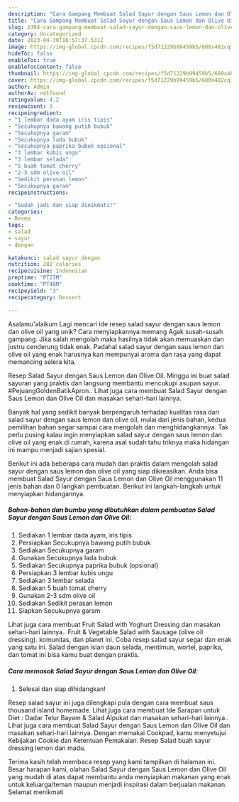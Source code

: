 ```yaml
---
description: "Cara Gampang Membuat Salad Sayur dengan Saus Lemon dan Olive Oil{ yang Lezat"
title: "Cara Gampang Membuat Salad Sayur dengan Saus Lemon dan Olive Oil{ yang Lezat"
slug: 2304-cara-gampang-membuat-salad-sayur-dengan-saus-lemon-dan-olive-oil-yang-lezat
category: Uncategorized
date: 2023-04-30T16:57:37.531Z
image: https://img-global.cpcdn.com/recipes/f5d71229b99459b5/680x482cq70/salad-sayur-dengan-saus-lemon-dan-olive-oil-foto-resep-utama.jpg
hideToc: false
enableToc: true
enableTocContent: false
thumbnail: https://img-global.cpcdn.com/recipes/f5d71229b99459b5/680x482cq70/salad-sayur-dengan-saus-lemon-dan-olive-oil-foto-resep-utama.jpg
cover: https://img-global.cpcdn.com/recipes/f5d71229b99459b5/680x482cq70/salad-sayur-dengan-saus-lemon-dan-olive-oil-foto-resep-utama.jpg
author: Admin
authorAv: notfound
ratingvalue: 4.2
reviewcount: 3
recipeingredient:
- "1 lembar dada ayam iris tipis"
- "Secukupnya bawang putih bubuk"
- "Secukupnya garam"
- "Secukupnya lada bubuk"
- "Secukupnya paprika bubuk opsional"
- "3 lembar kubis ungu"
- "3 lembar selada"
- "5 buah tomat cherry"
- "2-3 sdm olive oil"
- "Sedikit perasan lemon"
- "Secukupnya garam"
recipeinstructions:

- "Sudah jadi dan siap dinikmati!"
categories:
- Resep
tags:
- salad
- sayur
- dengan

katakunci: salad sayur dengan 
nutrition: 282 calories
recipecuisine: Indonesian
preptime: "PT27M"
cooktime: "PT48M"
recipeyield: "3"
recipecategory: Dessert

---
```



Asalamu'alaikum Lagi mencari ide resep salad sayur dengan saus lemon dan olive oil yang unik? Cara menyiapkannya memang Agak susah-susah gampang. Jika salah mengolah maka hasilnya tidak akan memuaskan dan justru cenderung tidak enak. Padahal salad sayur dengan saus lemon dan olive oil yang enak harusnya kan mempunyai aroma dan rasa yang dapat memancing selera kita.


Resep Salad Sayur dengan Saus Lemon dan Olive Oil. Minggu ini buat salad sayuran yang praktis dan langsung membantu mencukupi asupan sayur. #PejuangGoldenBatikApron.. Lihat juga cara membuat Salad Sayur dengan Saus Lemon dan Olive Oil dan masakan sehari-hari lainnya.

Banyak hal yang sedikit banyak berpengaruh terhadap kualitas rasa dari salad sayur dengan saus lemon dan olive oil, mulai dari jenis bahan, kedua pemilihan bahan segar sampai cara mengolah dan menghidangkannya. Tak perlu pusing kalau ingin menyiapkan salad sayur dengan saus lemon dan olive oil yang enak di rumah, karena asal sudah tahu triknya maka hidangan ini mampu menjadi sajian spesial.


Berikut ini ada beberapa cara mudah dan praktis dalam mengolah salad sayur dengan saus lemon dan olive oil yang siap dikreasikan. Anda bisa membuat Salad Sayur dengan Saus Lemon dan Olive Oil menggunakan 11 jenis bahan dan 0 langkah pembuatan. Berikut ini langkah-langkah untuk menyiapkan hidangannya.

<!--inarticleads1-->

##### Bahan-bahan dan bumbu yang dibutuhkan dalam pembuatan Salad Sayur dengan Saus Lemon dan Olive Oil:

1. Sediakan 1 lembar dada ayam, iris tipis
1. Persiapkan Secukupnya bawang putih bubuk
1. Sediakan Secukupnya garam
1. Gunakan Secukupnya lada bubuk
1. Sediakan Secukupnya paprika bubuk (opsional)
1. Persiapkan 3 lembar kubis ungu
1. Sediakan 3 lembar selada
1. Sediakan 5 buah tomat cherry
1. Gunakan 2-3 sdm olive oil
1. Sediakan Sedikit perasan lemon
1. Siapkan Secukupnya garam


Lihat juga cara membuat Fruit Salad with Yoghurt Dressing dan masakan sehari-hari lainnya.. Fruit &amp; Vegetable Salad with Sausage (olive oil dressing). komunitas, dan planet ini. Coba resep salad sayur segar dan enak yang satu ini. Salad dengan isian daun selada, mentimun, wortel, paprika, dan tomat ini bisa kamu buat dengan praktis. 

<!--inarticleads2-->

##### Cara memasak Salad Sayur dengan Saus Lemon dan Olive Oil:


1. Selesai dan siap dihidangkan!

Resep salad sayur ini juga dilengkapi pula dengan cara membuat saus thousand island homemade. Lihat juga cara membuat Ide Sarapan untuk Diet : Dadar Telur Bayam &amp; Salad Alpukat dan masakan sehari-hari lainnya.. Lihat juga cara membuat Salad Sayur dengan Saus Lemon dan Olive Oil dan masakan sehari-hari lainnya. Dengan memakai Cookpad, kamu menyetujui Kebijakan Cookie dan Ketentuan Pemakaian. Resep Salad buah sayur dressing lemon dan madu. 

Terima kasih telah membaca resep yang kami tampilkan di halaman ini. Besar harapan kami, olahan Salad Sayur dengan Saus Lemon dan Olive Oil yang mudah di atas dapat membantu anda menyiapkan makanan yang enak untuk keluarga/teman maupun menjadi inspirasi dalam berjualan makanan. Selamat menikmati
